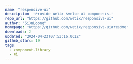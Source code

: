 ```yaml
---
name: "responsive-ui"
description: "Provide WeTix Svelte UI components."
repo_url: "https://github.com/wetix/responsive-ui"
author: "Si3nLoong"
homepage: "https://github.com/wetix/responsive-ui#readme"
downloads: 2
updated: "2024-04-23T07:51:16.061Z"
github_stars: 19
tags: 
  - component-library
  - ui
---
```

